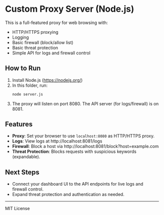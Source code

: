 # Custom Proxy Server (Node.js)

This is a full-featured proxy for web browsing with:
- HTTP/HTTPS proxying
- Logging
- Basic firewall (block/allow list)
- Basic threat protection
- Simple API for logs and firewall control

## How to Run

1. Install Node.js (https://nodejs.org/)
2. In this folder, run:
   ```bash
   node server.js
   ```
3. The proxy will listen on port 8080. The API server (for logs/firewall) is on 8081.

## Features
- **Proxy**: Set your browser to use `localhost:8080` as HTTP/HTTPS proxy.
- **Logs**: View logs at http://localhost:8081/logs
- **Firewall**: Block a host via http://localhost:8081/block?host=example.com
- **Threat Protection**: Blocks requests with suspicious keywords (expandable).

## Next Steps
- Connect your dashboard UI to the API endpoints for live logs and firewall control.
- Expand threat protection and authentication as needed.

---
MIT License
